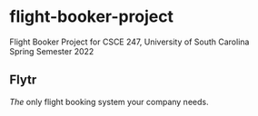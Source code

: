 # flight-booker-project

Flight Booker Project for CSCE 247, University of South Carolina  
Spring Semester 2022

## Flytr

*The* only flight booking system your company needs.
